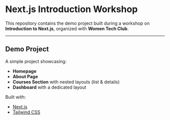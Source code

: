 # Next.js Introduction Workshop

This repository contains the demo project built during a workshop on **Introduction to Next.js**, organized with **Women Tech Club**.

---

## Demo Project
A simple project showcasing:
- **Homepage**  
- **About Page**  
- **Courses Section** with nested layouts (list & details)  
- **Dashboard** with a dedicated layout  

Built with:
- [Next.js](https://nextjs.org/)  
- [Tailwind CSS](https://tailwindcss.com/)  

